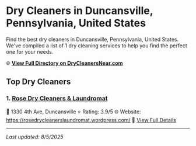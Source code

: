 # Dry Cleaners in Duncansville, Pennsylvania, United States

Find the best dry cleaners in Duncansville, Pennsylvania, United States. We've compiled a list of 1 dry cleaning services to help you find the perfect one for your needs.

🌐 **[View Full Directory on DryCleanersNear.com](https://drycleanersnear.com/city/US/Pennsylvania/Duncansville)**

## Top Dry Cleaners

### 1. [Rose Dry Cleaners & Laundromat](https://drycleanersnear.com/dryCleaner/6886d9a3c1603fb16966f793/rose-dry-cleaners-laundromat)
📍 1330 4th Ave, Duncansville
⭐ Rating: 3.9/5
🌐 Website: https://rosedrycleanerslaundromat.wordpress.com/
🔗 [View Full Details](https://drycleanersnear.com/dryCleaner/6886d9a3c1603fb16966f793/rose-dry-cleaners-laundromat)


---

*Last updated: 8/5/2025*
